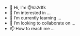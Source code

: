 - 👋 Hi, I’m @Va2dfk
- 👀 I’m interested in ...
- 🌱 I’m currently learning ...
- 💞️ I’m looking to collaborate on ...
- 📫 How to reach me ...

<!---
Va2dfk/Va2dfk is a ✨ special ✨ repository because its `README.md` (this file) appears on your GitHub profile.
You can click the Preview link to take a look at your changes.
--->
